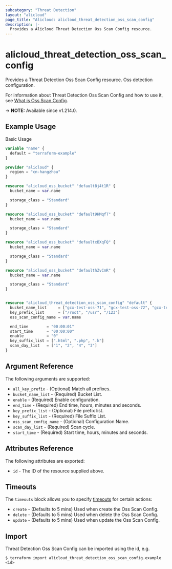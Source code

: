 ```yaml
---
subcategory: "Threat Detection"
layout: "alicloud"
page_title: "Alicloud: alicloud_threat_detection_oss_scan_config"
description: |-
  Provides a Alicloud Threat Detection Oss Scan Config resource.
---
```


# alicloud_threat_detection_oss_scan_config

Provides a Threat Detection Oss Scan Config resource. Oss detection configuration.

For information about Threat Detection Oss Scan Config and how to use it, see [What is Oss Scan Config](https://www.alibabacloud.com/help/zh/security-center/developer-reference/api-sas-2018-12-03-createossscanconfig/).

-> **NOTE:** Available since v1.214.0.

## Example Usage

Basic Usage

```terraform
variable "name" {
  default = "terraform-example"
}

provider "alicloud" {
  region = "cn-hangzhou"
}

resource "alicloud_oss_bucket" "default8j4t1R" {
  bucket_name = var.name

  storage_class = "Standard"
}

resource "alicloud_oss_bucket" "default9HMqfT" {
  bucket_name = var.name

  storage_class = "Standard"
}

resource "alicloud_oss_bucket" "defaultxBXqFQ" {
  bucket_name = var.name

  storage_class = "Standard"
}

resource "alicloud_oss_bucket" "defaulthZvCmR" {
  bucket_name = var.name

  storage_class = "Standard"
}


resource "alicloud_threat_detection_oss_scan_config" "default" {
  bucket_name_list     = ["gcx-test-oss-71", "gcx-test-oss-72", "gcx-test-oss-73"]
  key_prefix_list      = ["/root", "/usr", "/123"]
  oss_scan_config_name = var.name

  end_time        = "00:00:01"
  start_time      = "00:00:00"
  enable          = "0"
  key_suffix_list = [".html", ".php", ".k"]
  scan_day_list   = ["1", "2", "4", "3"]
}
```

## Argument Reference

The following arguments are supported:
* `all_key_prefix` - (Optional) Match all prefixes.
* `bucket_name_list` - (Required) Bucket List.
* `enable` - (Required) Enable configuration.
* `end_time` - (Required) End time, hours, minutes and seconds.
* `key_prefix_list` - (Optional) File prefix list.
* `key_suffix_list` - (Required) File Suffix List.
* `oss_scan_config_name` - (Optional) Configuration Name.
* `scan_day_list` - (Required) Scan cycle.
* `start_time` - (Required) Start time, hours, minutes and seconds.

## Attributes Reference

The following attributes are exported:
* `id` - The ID of the resource supplied above.

## Timeouts

The `timeouts` block allows you to specify [timeouts](https://www.terraform.io/docs/configuration-0-11/resources.html#timeouts) for certain actions:
* `create` - (Defaults to 5 mins) Used when create the Oss Scan Config.
* `delete` - (Defaults to 5 mins) Used when delete the Oss Scan Config.
* `update` - (Defaults to 5 mins) Used when update the Oss Scan Config.

## Import

Threat Detection Oss Scan Config can be imported using the id, e.g.

```shell
$ terraform import alicloud_threat_detection_oss_scan_config.example <id>
```